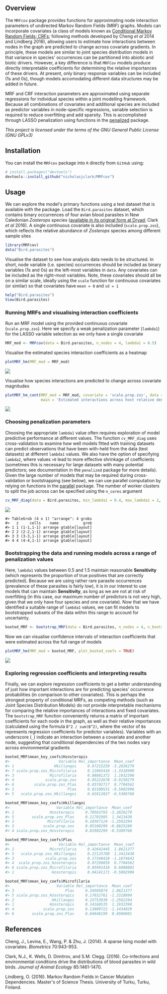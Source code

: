 
<!-- README.md is generated from README.Rmd. Please edit that file -->
Overview
--------

The `MRFcov` package provides functions for approximating node interaction parameters of undirected Markov Random Fields (MRF) graphs. Models can incorporate covariates (a class of models known as [Conditional Markov Random Fields; CRFs](http://homepages.inf.ed.ac.uk/csutton/publications/crftut-fnt.pdf); following methods developed by Cheng *et al* 2014 and Lindberg 2016), allowing users to estimate how interactions between nodes in the graph are predicted to change across covariate gradients. In principle, these models are similar to joint species distribution models in that variance in species' occurrences can be partitioned into abiotic and biotic drivers. However, a key difference is that `MRFCov` models produce directly interpretable coefficients for determining the relative importances of these drivers. At present, only binary response variables can be included (1s and 0s), though models accomodating different data structures may be added in future.

MRF and CRF interaction parameters are approximated using separate regressions for individual species within a joint modelling framework. Because all combinations of covariates and additional species are included as predictor variables in node-specific regressions, variable selection is required to reduce overfitting and add sparsity. This is accomplished through LASSO penalization using functions in the [penalized](https://cran.r-project.org/web/packages/penalized/index.html) package.

*This project is licensed under the terms of the GNU General Public License (GNU GPLv3)*

Installation
------------

You can install the `MRFcov` package into `R` directly from `GitHub` using:

``` r
# install.packages("devtools")
devtools::install_github("nicholasjclark/MRFcov")
```

Usage
-----

We can explore the model's primary functions using a test dataset that is available with the package. Load the `Bird.parasites` dataset, which contains binary occurrences of four avian blood parasites in New Caledonian *Zosterops* species ([available in its original form at Dryad](http://dx.doi.org/10.5061/dryad.pp6k4); Clark *et al* 2016). A single continuous covariate is also included (`scale.prop.zos`), which reflects the relative abundance of *Zosterops* species among different sample sites

``` r
library(MRFcov)
data("Bird.parasites")
```

Visualise the dataset to see how analysis data needs to be structured. In short, node variable (i.e. species) occurrences should be included as binary variables (1s and 0s) as the left-most variables in `data`. Any covariates can be included as the right-most variables. Note, these covariates should all be on a similar scale, ideally using the `scale` function for continuous covariates (or similar) so that covariates have `mean = 0` and `sd = 1`

``` r
help("Bird.parasites")
View(Bird.parasites)
```

### Running MRFs and visualising interaction coefficients

Run an MRF model using the provided continuous covariate (`scale.prop.zos`). Here we specify a weak penalization parameter (`lambda1`) for the LASSO variable selection as we only have a single covariate

``` r
MRF_mod <- MRFcov(data = Bird.parasites, n_nodes = 4, lambda1 = 0.5)
```

Visualise the estimated species interaction coefficients as a heatmap

``` r
plotMRF_hm(MRF_mod = MRF_mod)
```

![](README-Readme.fig1-1.png)

Visualise how species interactions are predicted to change across covariate magnitudes

``` r
plotMRF_hm_cont(MRF_mod = MRF_mod, covariate = 'scale.prop.zos', data = Bird.parasites, 
                main = 'Estimated interactions across host relative densities')
```

![](README-Readme.fig2-1.png)

### Choosing penalization parameters

Choosing the appropriate `lambda1` value often requires exploration of model predictive performance at different values. The function `cv_MRF_diag` uses cross-validation to examine how well models fitted with training datasets can predict observations that have been with-held from the data (test datasets) at different `lambda1` values. We also have the option of specifying `lambda2`, where values `>0` lead to more effective shrinkage of coefficients (sometimes this is necessary for large datasets with many potential predictors; see documentation in the `penalized` package for more details). Given the large number of models that may be required during cross-validation or bootstrapping (see below), we can use parallel computation by relying on functions in the [parallel](https://www.google.com.au/url?sa=t&rct=j&q=&esrc=s&source=web&cd=2&cad=rja&uact=8&ved=0ahUKEwj6iZyPvcnYAhVLvrwKHaJ9AhUQFgg2MAE&url=https%3A%2F%2Fstat.ethz.ch%2FR-manual%2FR-devel%2Flibrary%2Fparallel%2Fdoc%2Fparallel.pdf&usg=AOvVaw2eR83aL93jttPIS-mLWzEL) package. The number of worker clusters to split the job across can be specified using the `n_cores` argument

``` r
cv_MRF_diag(data = Bird.parasites, min_lambda1 = 0.4, max_lambda1 = 2, by_lambda1 = 0.1, n_nodes = 4, n_cores = 3)
```

<img src="README-Readme.fig3-1.png" style="display: block; margin: auto;" />

    #> TableGrob (4 x 1) "arrange": 4 grobs
    #>   z     cells    name           grob
    #> 1 1 (1-1,1-1) arrange gtable[layout]
    #> 2 2 (2-2,1-1) arrange gtable[layout]
    #> 3 3 (3-3,1-1) arrange gtable[layout]
    #> 4 4 (4-4,1-1) arrange gtable[layout]

### Bootstrapping the data and running models across a range of penalization values

Here, `lambda1` values between 0.5 and 1.5 maintain reasonable **Sensitivity** (which represents the proportion of true positives that are correctly predicted). Because we are using rather rare parasite occurrences (prevalence of these parasites is fairly low), it is in our interest to use models that can maintain **Sensitivity**, as long as we are not at risk of overfitting (in this case, our maximum number of predictors is not very high, given that we only have four species and one covariate). Now that we have identified a suitable range of `lambda1` values, we can fit models to bootstrapped subsets of the data within this range to account for uncertainty.

``` r
booted_MRF <- bootstrap_MRF(data = Bird.parasites, n_nodes = 4, n_bootstraps = 50, min_lambda1 = 0.5, max_lambda1 = 1.5, by_lambda1 = 0.1, n_cores = 3)
```

Now we can visualise confidence intervals of interaction coefficients that were estimated across the full range of models

``` r
plotMRF_hm(MRF_mod = booted_MRF, plot_booted_coefs = TRUE)
```

<img src="README-Readme.fig4-1.png" style="display: block; margin: auto;" />

### Exploring regression coefficients and interpreting results

Finally, we can explore regression coefficients to get a better understanding of just how important interactions are for predicting species' occurrence probabilities (in comparison to other covariates). This is perhaps the strongest property of conditional MRFs, as competing methods (such as Joint Species Distribution Models) do not provide interpretable mechanisms for comparing the relative importances of interactions and fixed covariates. The `bootstrap_MRF` function conveniently returns a matrix of important coefficients for each node in the graph, as well as their relative importances (calculated using the formula `B^2 / sum(B^2)`, where the vector of `B`s represents regression coefficients for predictor variables). Variables with an underscore (`_`) indicate an interaction between a covariate and another node, suggesting that conditional dependencies of the two nodes vary across environmental gradients

``` r
booted_MRF$mean_key_coefs$Hzosteropis
#>                      Variable Rel_importance  Mean_coef
#> 1                  Hkillangoi     0.67215259 -3.2826279
#> 7 scale.prop.zos_Microfilaria     0.11065416 -1.3318999
#> 3                Microfilaria     0.08881372  1.1932398
#> 4              scale.prop.zos     0.05222678 -0.9150279
#> 6         scale.prop.zos_Plas     0.03702717  0.7704562
#> 2                        Plas     0.02100531 -0.5802996
#> 5   scale.prop.zos_Hkillangoi     0.01812027 -0.5389768
```

``` r
booted_MRF$mean_key_coefs$Hkillangoi
#>                     Variable Rel_importance  Mean_coef
#> 1                Hzosteropis     0.70563793 -3.2826279
#> 5        scale.prop.zos_Plas     0.11781995  1.3413438
#> 2               Microfilaria     0.10367124 -1.2582294
#> 3             scale.prop.zos     0.05100299 -0.8825280
#> 4 scale.prop.zos_Hzosteropis     0.01902299 -0.5389768
```

``` r
booted_MRF$mean_key_coefs$Plas
#>                      Variable Rel_importance  Mean_coef
#> 2                Microfilaria     0.42642445  1.8621377
#> 5   scale.prop.zos_Hkillangoi     0.22125788  1.3413438
#> 3              scale.prop.zos     0.17340418 -1.1874642
#> 4  scale.prop.zos_Hzosteropis     0.07299859  0.7704562
#> 6 scale.prop.zos_Microfilaria     0.05991416  0.6980001
#> 1                 Hzosteropis     0.04141171 -0.5802996
```

``` r
booted_MRF$mean_key_coefs$Microfilaria
#>                     Variable Rel_importance  Mean_coef
#> 3                       Plas     0.34505874  1.8621377
#> 5 scale.prop.zos_Hzosteropis     0.17652761 -1.3318999
#> 2                 Hkillangoi     0.15753938 -1.2582294
#> 1                Hzosteropis     0.14168535  1.1932398
#> 4             scale.prop.zos     0.13009722 -1.1434029
#> 6        scale.prop.zos_Plas     0.04848199  0.6980001
```

References
----------

Cheng, J., Levina, E., Wang, P. & Zhu, J. (2014). A sparse Ising model with covariates. *Biometrics* 70:943-953.

Clark, N.J., K. Wells, D. Dimitrov, and S.M. Clegg. (2016). Co-infections and environmental conditions drive the distributions of blood parasites in wild birds. *Journal of Animal Ecology* 85:1461-1470.

Lindberg, O. (2016). Markov Random Fields in Cancer Mutation Dependencies. Master's of Science Thesis. University of Turku, Turku, Finland.
